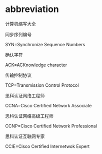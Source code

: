 # abbreviation
计算机缩写大全



同步序列编号

SYN=Synchronize Sequence Numbers



确认字符

ACK=ACKnowledge character



传输控制协议

TCP=Transmission Control Protocol



思科认证网络工程师

CCNA=Cisco Certified Network Associate



思科认证网络高级工程师

CCNP=Cisco Certified Network Professional



思科认证互联网专家

CCIE=Cisco Certified Internetwok Expert